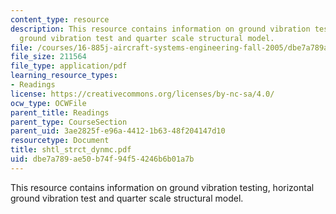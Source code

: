 ```yaml
---
content_type: resource
description: This resource contains information on ground vibration testing, horizontal
  ground vibration test and quarter scale structural model.
file: /courses/16-885j-aircraft-systems-engineering-fall-2005/dbe7a789ae50b74f94f54246b6b01a7b_shtl_strct_dynmc.pdf
file_size: 211564
file_type: application/pdf
learning_resource_types:
- Readings
license: https://creativecommons.org/licenses/by-nc-sa/4.0/
ocw_type: OCWFile
parent_title: Readings
parent_type: CourseSection
parent_uid: 3ae2825f-e96a-4412-1b63-48f204147d10
resourcetype: Document
title: shtl_strct_dynmc.pdf
uid: dbe7a789-ae50-b74f-94f5-4246b6b01a7b
---
```

This resource contains information on ground vibration testing, horizontal ground vibration test and quarter scale structural model.